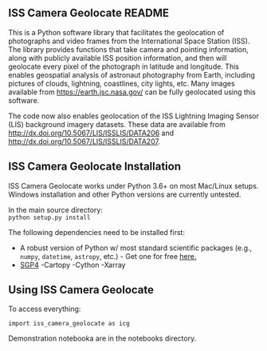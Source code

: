ISS Camera Geolocate README
----------------------------
This is a Python software library that facilitates the geolocation of photographs and video frames from the International Space Station (ISS). The library provides functions that take camera and pointing information, along with publicly available ISS position information, and then will geolocate every pixel of the photograph in latitude and longitude. This enables geospatial analysis of astronaut photography from Earth, including pictures of clouds, lightning, coastlines, city lights, etc. Many images available from https://earth.jsc.nasa.gov/ can be fully geolocated using this software.

The code now also enables geolocation of the ISS Lightning Imaging Sensor (LIS) background imagery datasets. These data are available from http://dx.doi.org/10.5067/LIS/ISSLIS/DATA206 and http://dx.doi.org/10.5067/LIS/ISSLIS/DATA207.

ISS Camera Geolocate Installation
---------------------------------
ISS Camera Geolocate works under Python 3.6+ on most Mac/Linux setups. Windows installation and other Python versions are currently untested.

In the main source directory:  
`python setup.py install`

The following dependencies need to be installed first:

- A robust version of Python w/ most standard scientific packages (e.g., `numpy`, `datetime`, `astropy`, etc.) - Get one for free [here.](https://store.continuum.io/cshop/anaconda/)
- [SGP4](https://pypi.python.org/pypi/sgp4/)
-Cartopy
-Cython
-Xarray

Using ISS Camera Geolocate
--------------------------
To access everything:
```
import iss_camera_geolocate as icg
```
Demonstration notebooka are in the notebooks directory.
